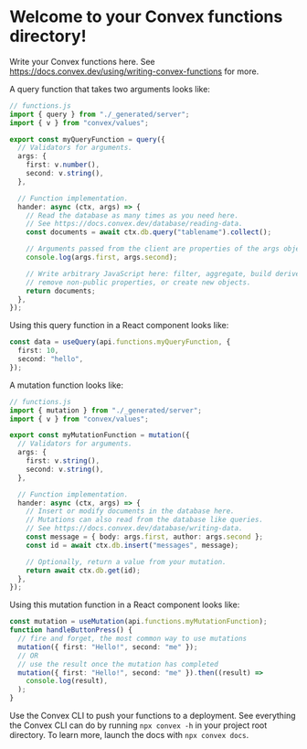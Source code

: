 # Welcome to your Convex functions directory!

Write your Convex functions here. See
https://docs.convex.dev/using/writing-convex-functions for more.

A query function that takes two arguments looks like:

```ts
// functions.js
import { query } from "./_generated/server";
import { v } from "convex/values";

export const myQueryFunction = query({
  // Validators for arguments.
  args: {
    first: v.number(),
    second: v.string(),
  },

  // Function implementation.
  hander: async (ctx, args) => {
    // Read the database as many times as you need here.
    // See https://docs.convex.dev/database/reading-data.
    const documents = await ctx.db.query("tablename").collect();

    // Arguments passed from the client are properties of the args object.
    console.log(args.first, args.second);

    // Write arbitrary JavaScript here: filter, aggregate, build derived data,
    // remove non-public properties, or create new objects.
    return documents;
  },
});
```

Using this query function in a React component looks like:

```ts
const data = useQuery(api.functions.myQueryFunction, {
  first: 10,
  second: "hello",
});
```

A mutation function looks like:

```ts
// functions.js
import { mutation } from "./_generated/server";
import { v } from "convex/values";

export const myMutationFunction = mutation({
  // Validators for arguments.
  args: {
    first: v.string(),
    second: v.string(),
  },

  // Function implementation.
  hander: async (ctx, args) => {
    // Insert or modify documents in the database here.
    // Mutations can also read from the database like queries.
    // See https://docs.convex.dev/database/writing-data.
    const message = { body: args.first, author: args.second };
    const id = await ctx.db.insert("messages", message);

    // Optionally, return a value from your mutation.
    return await ctx.db.get(id);
  },
});
```

Using this mutation function in a React component looks like:

```ts
const mutation = useMutation(api.functions.myMutationFunction);
function handleButtonPress() {
  // fire and forget, the most common way to use mutations
  mutation({ first: "Hello!", second: "me" });
  // OR
  // use the result once the mutation has completed
  mutation({ first: "Hello!", second: "me" }).then((result) =>
    console.log(result),
  );
}
```

Use the Convex CLI to push your functions to a deployment. See everything
the Convex CLI can do by running `npx convex -h` in your project root
directory. To learn more, launch the docs with `npx convex docs`.
